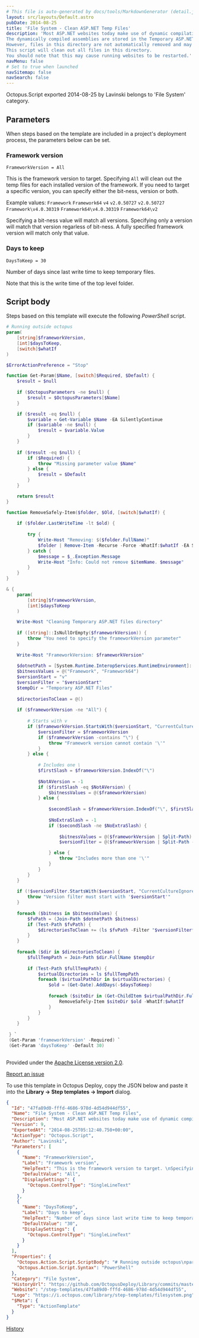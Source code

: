 ```yaml
---
# This file is auto-generated by docs/tools/MarkdownGenerator (detail.js)
layout: src/layouts/Default.astro
pubDate: 2014-08-25
title: 'File System - Clean ASP.NET Temp Files'
description: 'Most ASP.NET websites today make use of dynamic compilation. 
The dynamically compiled assemblies are stored in the Temporary ASP.NET files directory.
However, files in this directory are not automatically removed and may build up over time.
This script will clean out all files in this directory.
You should note that this may cause running websites to be restarted.'
navMenu: false
# Set to true when launched
navSitemap: false
navSearch: false
---
```


Octopus.Script exported 2014-08-25 by Lavinski belongs to 'File System' category.

## Parameters

When steps based on the template are included in a project's deployment process, the parameters below can be set.


<div class="param">

### Framework version

`FrameworkVersion = All`

This is the framework version to target. 
Specifying `All` will clean out the temp files for each installed version of the framework.
If you need to target a specific version, you can specify either the bit-ness, version or both.

Example values:
`Framework`
`Framework64`
`v4`
`v2.0.50727`
`v2.0.50727`
`Framework\v4.0.30319`
`Framework64\v4.0.30319`
`Framework64\v2`

Specifying a bit-ness value will match all versions.
Specifying only a version will match that version regarless of bit-ness.
A fully specified framework version will match only that value.

</div>
        
<div class="param">

### Days to keep

`DaysToKeep = 30`

Number of days since last write time to keep temporary files.

Note that this is the write time of the top level folder.

</div>
        

## Script body

Steps based on this template will execute the following *PowerShell* script.

```powershell
# Running outside octopus
param(
	[string]$frameworkVersion,
	[int]$daysToKeep,
	[switch]$whatIf
) 

$ErrorActionPreference = "Stop"

function Get-Param($Name, [switch]$Required, $Default) {
	$result = $null
	
	if ($OctopusParameters -ne $null) {
		$result = $OctopusParameters[$Name]
	}

	if ($result -eq $null) {
		$variable = Get-Variable $Name -EA SilentlyContinue	
		if ($variable -ne $null) {
			$result = $variable.Value
		}
	}
	
	if ($result -eq $null) {
		if ($Required) {
			throw "Missing parameter value $Name"
		} else {
			$result = $Default
		}
	}

	return $result
}

function RemoveSafely-Item($folder, $Old, [switch]$whatIf) {
	
	if ($folder.LastWriteTime -lt $old) {
		
		try {
			Write-Host "Removing: $($folder.FullName)"
			$folder | Remove-Item -Recurse -Force -WhatIf:$whatIf -EA Stop
		} catch {
			$message = $_.Exception.Message
			Write-Host "Info: Could not remove $itemName. $message"
		}
	}
}

& {
	param(
		[string]$frameworkVersion,
		[int]$daysToKeep
	) 

	Write-Host "Cleaning Temporary ASP.NET files directory"
	
	if ([string]::IsNullOrEmpty($frameworkVersion)) {
		throw "You need to specify the frameworkVersion parameter"
	}
	
	Write-Host "FrameworkVersion: $frameworkVersion"
	
	$dotnetPath = [System.Runtime.InteropServices.RuntimeEnvironment]::GetRuntimeDirectory() | Split-Path | Split-Path
	$bitnessValues = @("Framework", "Framework64")
	$versionStart = "v"
	$versionFilter = "$versionStart"
	$tempDir = "Temporary ASP.NET Files"
	
	$directoriesToClean = @()
	
	if ($frameworkVersion -ne "All") {
	
		# Starts with v
		if ($frameworkVersion.StartsWith($versionStart, "CurrentCultureIgnoreCase")) {
			$versionFilter = $frameworkVersion
			if ($frameworkVersion -contains "\") {
				throw "Framework version cannot contain '\'"
			}
		} else {
		
			# Includes one \
			$firstSlash = $frameworkVersion.IndexOf("\")
			
			$NotAVersion = -1
			if ($firstSlash -eq $NotAVersion) {
				$bitnessValues = @($frameworkVersion)
			} else {
			
				$secondSlash = $frameworkVersion.IndexOf("\", $firstSlash)
				
				$NoExtraSlash = -1
				if ($secondSlash -ne $NoExtraSlash) {
					
					$bitnessValues = @($frameworkVersion | Split-Path)
					$versionFilter = @($frameworkVersion | Split-Path -Leaf)

				} else {
					throw "Includes more than one '\'"
				}
			}
		}
	}
	
	if (!$versionFilter.StartsWith($versionStart, "CurrentCultureIgnoreCase")) {
		throw "Version filter must start with '$versionStart'"
	}
	
	foreach ($bitness in $bitnessValues) {
		$fvPath = (Join-Path $dotnetPath $bitness)
		if (Test-Path $fvPath) {
			$directoriesToClean += (ls $fvPath -Filter "$versionFilter*")
		}
	}
	
	foreach ($dir in $directoriesToClean) {
		$fullTempPath = Join-Path $dir.FullName $tempDir
		
		if (Test-Path $fullTempPath) {
			$virtualDirectories = ls $fullTempPath
			foreach ($virtualPathDir in $virtualDirectories) {
				$old = (Get-Date).AddDays(-$daysToKeep)
				
				foreach ($siteDir in (Get-ChildItem $virtualPathDir.FullName)) {
					RemoveSafely-Item $siteDir $old -WhatIf:$whatIf
				}
			}
		}
	}
	
 } `
 (Get-Param 'frameworkVersion' -Required) `
 (Get-Param 'daysToKeep' -Default 30) 
 
```

Provided under the [Apache License version 2.0](https://github.com/OctopusDeploy/Library/blob/master/LICENSE.txt).

[Report an issue](https://github.com/OctopusDeploy/Library/issues/new?assignees=&labels=&projects=&template=bug-report.yml&title=Issue%20with%20File%20System%20-%20Clean%20ASP.NET%20Temp%20Files&step-template=File%20System%20-%20Clean%20ASP.NET%20Temp%20Files)

<div class="get-json">

To use this template in Octopus Deploy, copy the JSON below and paste it into the **Library → Step templates → Import** dialog.

```json
{
  "Id": "47fa89d0-fffd-4686-978d-4d54d944df55",
  "Name": "File System - Clean ASP.NET Temp Files",
  "Description": "Most ASP.NET websites today make use of dynamic compilation. \nThe dynamically compiled assemblies are stored in the Temporary ASP.NET files directory.\nHowever, files in this directory are not automatically removed and may build up over time.\nThis script will clean out all files in this directory.\nYou should note that this may cause running websites to be restarted.",
  "Version": 9,
  "ExportedAt": "2014-08-25T05:12:40.750+00:00",
  "ActionType": "Octopus.Script",
  "Author": "Lavinski",
  "Parameters": [
    {
      "Name": "FrameworkVersion",
      "Label": "Framework version",
      "HelpText": "This is the framework version to target. \nSpecifying `All` will clean out the temp files for each installed version of the framework.\nIf you need to target a specific version, you can specify either the bit-ness, version or both.\n\nExample values:\n`Framework`\n`Framework64`\n`v4`\n`v2.0.50727`\n`v2.0.50727`\n`Framework\\v4.0.30319`\n`Framework64\\v4.0.30319`\n`Framework64\\v2`\n\nSpecifying a bit-ness value will match all versions.\nSpecifying only a version will match that version regarless of bit-ness.\nA fully specified framework version will match only that value.",
      "DefaultValue": "All",
      "DisplaySettings": {
        "Octopus.ControlType": "SingleLineText"
      }
    },
    {
      "Name": "DaysToKeep",
      "Label": "Days to keep",
      "HelpText": "Number of days since last write time to keep temporary files.\n\nNote that this is the write time of the top level folder.",
      "DefaultValue": "30",
      "DisplaySettings": {
        "Octopus.ControlType": "SingleLineText"
      }
    }
  ],
  "Properties": {
    "Octopus.Action.Script.ScriptBody": "# Running outside octopus\nparam(\n\t[string]$frameworkVersion,\n\t[int]$daysToKeep,\n\t[switch]$whatIf\n) \n\n$ErrorActionPreference = \"Stop\"\n\nfunction Get-Param($Name, [switch]$Required, $Default) {\n\t$result = $null\n\t\n\tif ($OctopusParameters -ne $null) {\n\t\t$result = $OctopusParameters[$Name]\n\t}\n\n\tif ($result -eq $null) {\n\t\t$variable = Get-Variable $Name -EA SilentlyContinue\t\n\t\tif ($variable -ne $null) {\n\t\t\t$result = $variable.Value\n\t\t}\n\t}\n\t\n\tif ($result -eq $null) {\n\t\tif ($Required) {\n\t\t\tthrow \"Missing parameter value $Name\"\n\t\t} else {\n\t\t\t$result = $Default\n\t\t}\n\t}\n\n\treturn $result\n}\n\nfunction RemoveSafely-Item($folder, $Old, [switch]$whatIf) {\n\t\n\tif ($folder.LastWriteTime -lt $old) {\n\t\t\n\t\ttry {\n\t\t\tWrite-Host \"Removing: $($folder.FullName)\"\n\t\t\t$folder | Remove-Item -Recurse -Force -WhatIf:$whatIf -EA Stop\n\t\t} catch {\n\t\t\t$message = $_.Exception.Message\n\t\t\tWrite-Host \"Info: Could not remove $itemName. $message\"\n\t\t}\n\t}\n}\n\n& {\n\tparam(\n\t\t[string]$frameworkVersion,\n\t\t[int]$daysToKeep\n\t) \n\n\tWrite-Host \"Cleaning Temporary ASP.NET files directory\"\n\t\n\tif ([string]::IsNullOrEmpty($frameworkVersion)) {\n\t\tthrow \"You need to specify the frameworkVersion parameter\"\n\t}\n\t\n\tWrite-Host \"FrameworkVersion: $frameworkVersion\"\n\t\n\t$dotnetPath = [System.Runtime.InteropServices.RuntimeEnvironment]::GetRuntimeDirectory() | Split-Path | Split-Path\n\t$bitnessValues = @(\"Framework\", \"Framework64\")\n\t$versionStart = \"v\"\n\t$versionFilter = \"$versionStart\"\n\t$tempDir = \"Temporary ASP.NET Files\"\n\t\n\t$directoriesToClean = @()\n\t\n\tif ($frameworkVersion -ne \"All\") {\n\t\n\t\t# Starts with v\n\t\tif ($frameworkVersion.StartsWith($versionStart, \"CurrentCultureIgnoreCase\")) {\n\t\t\t$versionFilter = $frameworkVersion\n\t\t\tif ($frameworkVersion -contains \"\\\") {\n\t\t\t\tthrow \"Framework version cannot contain '\\'\"\n\t\t\t}\n\t\t} else {\n\t\t\n\t\t\t# Includes one \\\n\t\t\t$firstSlash = $frameworkVersion.IndexOf(\"\\\")\n\t\t\t\n\t\t\t$NotAVersion = -1\n\t\t\tif ($firstSlash -eq $NotAVersion) {\n\t\t\t\t$bitnessValues = @($frameworkVersion)\n\t\t\t} else {\n\t\t\t\n\t\t\t\t$secondSlash = $frameworkVersion.IndexOf(\"\\\", $firstSlash)\n\t\t\t\t\n\t\t\t\t$NoExtraSlash = -1\n\t\t\t\tif ($secondSlash -ne $NoExtraSlash) {\n\t\t\t\t\t\n\t\t\t\t\t$bitnessValues = @($frameworkVersion | Split-Path)\n\t\t\t\t\t$versionFilter = @($frameworkVersion | Split-Path -Leaf)\n\n\t\t\t\t} else {\n\t\t\t\t\tthrow \"Includes more than one '\\'\"\n\t\t\t\t}\n\t\t\t}\n\t\t}\n\t}\n\t\n\tif (!$versionFilter.StartsWith($versionStart, \"CurrentCultureIgnoreCase\")) {\n\t\tthrow \"Version filter must start with '$versionStart'\"\n\t}\n\t\n\tforeach ($bitness in $bitnessValues) {\n\t\t$fvPath = (Join-Path $dotnetPath $bitness)\n\t\tif (Test-Path $fvPath) {\n\t\t\t$directoriesToClean += (ls $fvPath -Filter \"$versionFilter*\")\n\t\t}\n\t}\n\t\n\tforeach ($dir in $directoriesToClean) {\n\t\t$fullTempPath = Join-Path $dir.FullName $tempDir\n\t\t\n\t\tif (Test-Path $fullTempPath) {\n\t\t\t$virtualDirectories = ls $fullTempPath\n\t\t\tforeach ($virtualPathDir in $virtualDirectories) {\n\t\t\t\t$old = (Get-Date).AddDays(-$daysToKeep)\n\t\t\t\t\n\t\t\t\tforeach ($siteDir in (Get-ChildItem $virtualPathDir.FullName)) {\n\t\t\t\t\tRemoveSafely-Item $siteDir $old -WhatIf:$whatIf\n\t\t\t\t}\n\t\t\t}\n\t\t}\n\t}\n\t\n } `\n (Get-Param 'frameworkVersion' -Required) `\n (Get-Param 'daysToKeep' -Default 30) \n ",
    "Octopus.Action.Script.Syntax": "PowerShell"
  },
  "Category": "File System",
  "HistoryUrl": "https://github.com/OctopusDeploy/Library/commits/master/step-templates//opt/buildagent/work/75443764cd38076d/step-templates/file-system-clean-asp-net-temp-files.json",
  "Website": "/step-templates/47fa89d0-fffd-4686-978d-4d54d944df55",
  "Logo": "https://i.octopus.com/library/step-templates/filesystem.png",
  "$Meta": {
    "Type": "ActionTemplate"
  }
}
```

[History](https://github.com/OctopusDeploy/Library/commits/master/step-templates/https://github.com/OctopusDeploy/Library/commits/master/step-templates//opt/buildagent/work/75443764cd38076d/step-templates/file-system-clean-asp-net-temp-files.json)

</div>
